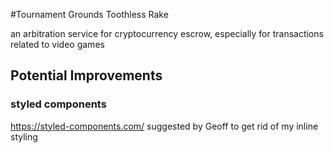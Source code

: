 #Tournament Grounds Toothless Rake 

an arbitration service for cryptocurrency escrow, especially for transactions related to video games

## Potential Improvements

### styled components 
https://styled-components.com/
suggested by Geoff to get rid of my inline styling

